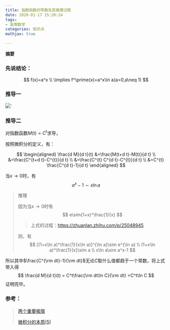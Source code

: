 ```yaml
---
title: 指数函数的导数及其推理过程
date: 2020-01-17 15:20:24
tags:
- 高等数学
categories: 知识点
mathjax: true

---
```


**摘要**
<!--more-->

### 先说结论：

$$
f(x)=a^x \\
\implies f^\prime(x)=a^x\ln a(a>0,a\neq 1)
$$

### 推导一

![](https://s2.ax1x.com/2020/01/17/lzIZW9.md.png)`

### 推导二

对指数函数$M(t)=C^{t}$求导，

按照微积分的定义，有：

$$
\begin{aligned}
\frac{d M}{d t}(t) &=\frac{M(t+d t)-M(t)}{d t} \\
&=\frac{C^{t+d t}-C^{t}}{d t} \\
&=\frac{C^{t} C^{d t}-C^{t}}{d t} \\
&=C^{t} \frac{C^{d t}-1}{d t}
\end{aligned}
$$


当$x\rightarrow 0$时，有
$$
a^x-1\sim x\ln a
$$

> 推理
>
> 因为当$x\rightarrow 0$时有
> $$
> e\sim(1+x)^\frac{1}{x}
> $$
>
> > 上式的过程：https://zhuanlan.zhihu.com/p/25048945
>
> 则，有
> $$
> [(1+x\ln a)^\frac{1}{x\ln a}]^{\ln a}\sim e^{\ln a} \\
> (1+x\ln a)^\frac{1}{x}\sim a \\
> x\ln a\sim a^x-1
> $$

所以其中$\frac{C^{\rm dt}-1}{\rm dt}$无论$C$取什么值都趋于一个常数，将上式带入得
$$
\frac{d M}{d t}(t) = C^t\frac{\rm dt\ln C}{\rm dt}
=C^t\ln C
$$
证明完毕。

### 参考：

> [两个重要极限][1]
>
> [微积分的本质(5)][2]

[1]: https://zhuanlan.zhihu.com/p/25048945
[2]: https://blog.csdn.net/MASILEJFOAISEGJIAE/article/details/82929155

